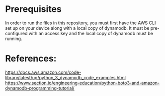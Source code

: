# Prerequisites
In order to run the files in this repository, you must first have the AWS CLI set up on your device along with a local copy of dynamodb. It must be pre-configured with an access key and the local copy of dynamodb must be running.

# References:
https://docs.aws.amazon.com/code-library/latest/ug/python_3_dynamodb_code_examples.html
https://www.section.io/engineering-education/python-boto3-and-amazon-dynamodb-programming-tutorial/
